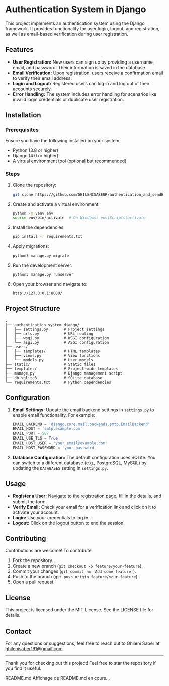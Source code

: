 # Authentication System in Django

This project implements an authentication system using the Django framework. It provides functionality for user login, logout, and registration, as well as email-based verification during user registration.

## Features

- **User Registration:** New users can sign up by providing a username, email, and password. Their information is saved in the database.
- **Email Verification:** Upon registration, users receive a confirmation email to verify their email address.
- **Login and Logout:** Registered users can log in and log out of their accounts securely.
- **Error Handling:** The system includes error handling for scenarios like invalid login credentials or duplicate user registration.

## Installation

### Prerequisites

Ensure you have the following installed on your system:

- Python (3.8 or higher)
- Django (4.0 or higher)
- A virtual environment tool (optional but recommended)

### Steps

1. Clone the repository:

   ```bash
   git clone https://github.com/GHILENISABEUR/authentication_and_sendEmailVerifaction_django-app.git
   ```

2. Create and activate a virtual environment:

   ```bash
   python -m venv env
   source env/bin/activate  # On Windows: env\Scripts\activate
   ```

3. Install the dependencies:

   ```bash
   pip install -r requirements.txt
   ```

4. Apply migrations:

   ```bash
   python3 manage.py migrate
   ```

5. Run the development server:

   ```bash
   python3 manage.py runserver
   ```

6. Open your browser and navigate to:

   ```
   http://127.0.0.1:8000/
   ```

## Project Structure

```
.
├── authentication_system_django/
│   ├── settings.py       # Project settings
│   ├── urls.py           # URL routing
│   ├── wsgi.py           # WSGI configuration
│   └── asgi.py           # ASGI configuration
├── users/
│   ├── templates/        # HTML templates
│   ├── views.py          # View functions
│   └── models.py         # User models
├── static/               # Static files
├── templates/            # Project-wide templates
├── manage.py             # Django management script
├── db.sqlite3            # SQLite database
└── requirements.txt      # Python dependencies
```

## Configuration

1. **Email Settings:** Update the email backend settings in `settings.py` to enable email functionality. For example:

   ```python
   EMAIL_BACKEND = 'django.core.mail.backends.smtp.EmailBackend'
   EMAIL_HOST = 'smtp.example.com'
   EMAIL_PORT = 587
   EMAIL_USE_TLS = True
   EMAIL_HOST_USER = 'your_email@example.com'
   EMAIL_HOST_PASSWORD = 'your_password'
   ```

2. **Database Configuration:** The default configuration uses SQLite. You can switch to a different database (e.g., PostgreSQL, MySQL) by updating the `DATABASES` setting in `settings.py`.

## Usage

- **Register a User:** Navigate to the registration page, fill in the details, and submit the form.
- **Verify Email:** Check your email for a verification link and click on it to activate your account.
- **Login:** Use your credentials to log in.
- **Logout:** Click on the logout button to end the session.

## Contributing

Contributions are welcome! To contribute:

1. Fork the repository.
2. Create a new branch (`git checkout -b feature/your-feature`).
3. Commit your changes (`git commit -m 'Add some feature'`).
4. Push to the branch (`git push origin feature/your-feature`).
5. Open a pull request.

## License

This project is licensed under the MIT License. See the LICENSE file for details.

## Contact

For any questions or suggestions, feel free to reach out to Ghileni Saber at ghilenisaber191@gmail.com

---

Thank you for checking out this project! Feel free to star the repository if you find it useful.

README.md
Affichage de README.md en cours...

